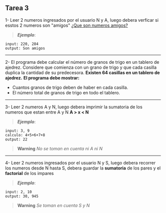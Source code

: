 ## Tarea 3

1- Leer 2 numeros ingresados por el usuario N y A, luego debera verficar si esstos 2 numeros son "amigos" [¿Que son numeros amigos?](https://es.wikipedia.org/wiki/N%C3%BAmeros_amigos)
> ***Ejemplo***:
```
input: 220, 284
output: Son amigos
```

------------------------

2- El programa debe calcular el número de granos de trigo en un tablero de ajedrez. Considere 
  que comienza con un grano de trigo y que cada casilla duplica la cantidad de su predecesora. 
  **Existen 64 casillas en un tablero de ajedrez.**
  **El programa debe mostrar:**
  - Cuantos granos de trigo deben de haber en cada casilla.
  - El número total de granos de trigo en todo el tablero.


---------------------------

3- Leer 2 numeros A y N, luego debera imprimir la sumatoria de los numeros que estan entre A y N **A > x < N**

> ***Ejemplo***:
```
input: 3, 9
calculo: 4+5+6+7+8
output: 22
```
> __Warning__
*No se toman en cuenta ni A ni N*


-------------------------


4- Leer 2 numeros ingresados por el usuario N y S, luego debera recorrer los numeros desde N hasta S, debera guardar la **sumatoria** de los pares 
   y el **factorial** de los impares
> ***Ejemplo***:
```
input: 2, 10
output: 30, 945
```
> __Warning__
*Se toman en cuenta S y N*
